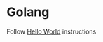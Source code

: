# Golang

Follow [Hello World](https://github.com/temporalio/samples-go/tree/main/helloworld)
instructions
